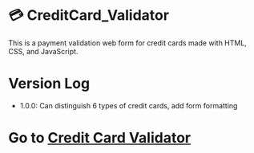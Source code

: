 # :credit_card: CreditCard_Validator
This is a payment validation web form for credit cards made with HTML, CSS, and JavaScript. 

# Version Log
- 1.0.0: Can distinguish 6 types of credit cards, add form formatting 

# Go to [Credit Card Validator](https://guybritish.github.io/CreditCard_Validator/)

